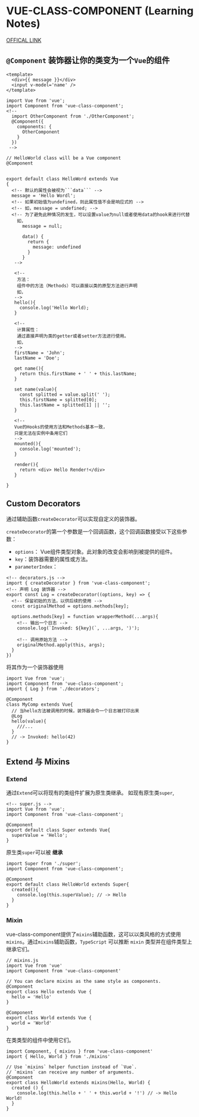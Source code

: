 # VUE-CLASS-COMPONENT (Learning Notes)

[OFFICAL LINK](https://class-component.vuejs.org/guide/class-component.html#data)

## ```@Component``` 装饰器让你的类变为一个```Vue```的组件
```
<template>
  <div>{{ message }}</div>
  <input v-model='name' />
</template>

import Vue from 'vue';
import Component from 'vue-class-component';
<!-- 
  import OtherComponent from './OtherComponent';
  @Component({
    components: {
      OtherComponent
    }
  })
 -->

// HelloWorld class will be a Vue component
@Component


export default class HelloWord extends Vue
{
  <!-- 默认的属性会被视为```data``` -->
  message = 'Hello Wordl';
  <!-- 如果初始值为undefined，则此属性值不会是响应式的 -->
  <!-- 如，message = undefined; -->
  <!-- 为了避免此种情况的发生，可以设置value为null或者使用data的hook来进行代替
    如，
      message = null;
      
      data() {
        return {
          message: undefined
        }
      }
   -->

   <!--
    方法：
    组件中的方法（Methods）可以直接以类的原型方法进行声明
    如，
   -->
   hello(){
     console.log('Hello World);
   }

   <!--
    计算属性：
    通过直接声明为类的getter或者setter方法进行使用。
    如， 
   -->
   firstName = 'John';
   lastName = 'Doe';

   get name(){
     return this.firstName + ' ' + this.lastName;
   }

   set name(value){
     const splitted = value.split(' ');
     this.firstName = splitted[0];
     this.lastName = splitted[1] || '';
   }

   <!--
   Vue的Hooks的使用方法和Methods基本一致，
   只是无法在实例中条用它们
   -->
   mounted(){
     console.log('mounted');
   }

   render(){
     return <div> Hello Render!</div>
   }

}

```

## Custom Decorators

通过辅助函数`createDecorator`可以实现自定义的装饰器。


`createDecorator`的第一个参数是一个回调函数，这个回调函数接受以下这些参数：
  - `options`： Vue组件类型对象。此对象的改变会影响到被提供的组件。
  - `key`：装饰器需要的属性或方法。
  - `parameterIndex`：
```
<!-- decorators.js -->
import { createDecorator } from 'vue-class-component';
<!-- 声明 Log 装饰器 -->
export const Log = createDecorator((options, key) => {
  <!-- 保留初始的方法，以供后续的使用 -->
  const originalMethod = options.methods[key];

  options.methods[key] = function wrapperMethod(...args){
    <!-- 输出一个日志 -->
    console.log(`Invoked: ${key}(`, ...args, ')');

    <!-- 调用原始方法 -->
    originalMethod.apply(this, args);
  }
})
```
将其作为一个装饰器使用
```
import Vue from 'vue';
import Component from 'vue-class-component';
import { Log } from './decorators';

@Component
class MyComp extends Vue{
  // 当hello方法被调用的时候，装饰器会令一个日志被打印出来
  @Log
  hello(value){
    ///...
  }
  // -> Invoked: hello(42)
}
```

## Extend 与 Mixins
### Extend
通过```Extend```可以将现有的类组件扩展为原生类继承。
如现有原生类```super```,
```
<!-- super.js -->
import Vue from 'vue';
import Component from 'vue-class-component';

@Component
export default class Super extends Vue{
  superValue = 'Hello';
}
```
原生类`super`可以被 **继承**
```
import Super from './super';
import Component from 'vue-class-component';

@Component
export default class HelloWorld extends Super{
  created(){
    console.log(this.superValue); // -> Hello
  }
}
```

### Mixin
vue-class-component提供了```mixins```辅助函数，这可以以类风格的方式使用`mixins`。通过`mixins`辅助函数，`TypeScript` 可以推断 `mixin` 类型并在组件类型上继承它们。

```
// mixins.js
import Vue from 'vue'
import Component from 'vue-class-component'

// You can declare mixins as the same style as components.
@Component
export class Hello extends Vue {
  hello = 'Hello'
}

@Component
export class World extends Vue {
  world = 'World'
}
```
在类类型的组件中使用它们。
```
import Component, { mixins } from 'vue-class-component'
import { Hello, World } from './mixins'

// Use `mixins` helper function instead of `Vue`.
// `mixins` can receive any number of arguments.
@Component
export class HelloWorld extends mixins(Hello, World) {
  created () {
    console.log(this.hello + ' ' + this.world + '!') // -> Hello World!
  }
}
```
